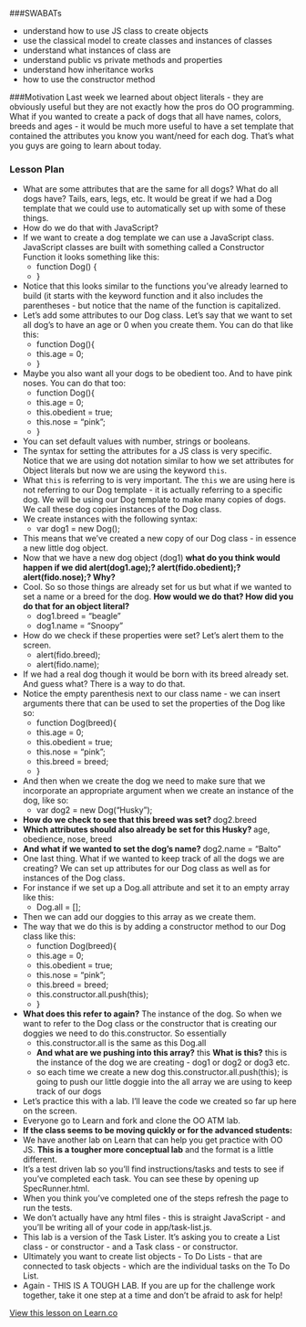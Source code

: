 ###SWABATs

+ understand how to use JS class to create objects
+ use the classical model to create classes and instances of classes
+ understand what instances of class are
+ understand public vs private methods and properties
+ understand how inheritance works
+ how to use the constructor method

###Motivation
Last week we learned about object literals - they are obviously useful but they are not exactly how the pros do OO programming. What if you wanted to create a pack of dogs that all have names, colors, breeds and ages - it would be much more useful to have a set template that contained the attributes you know you want/need for each dog. That’s what you guys are going to learn about today.

### Lesson Plan
+ What are some attributes that are the same for all dogs? What do all dogs have? Tails, ears, legs, etc. It would be great if we had a Dog template that we could use to automatically set up with some of these things.
+ How do we do that with JavaScript?
+ If we want to create a dog template we can use a JavaScript class. JavaScript classes are built with something called a Constructor Function it looks something like this:
	+ function Dog() {
	+ }
+ Notice that this looks similar to the functions you’ve already learned to build (it starts with the keyword function and it also includes the parentheses - but notice that the name of the function is capitalized. 
+ Let’s add some attributes to our Dog class. Let’s say that we want to set all dog’s to have an age or 0 when you create them. You can do that like this:
	+ function Dog(){
	+ this.age = 0;
	+ }
+ Maybe you also want all your dogs to be obedient too. And to have pink noses. You can do that too:
	+ function Dog(){
	+  this.age = 0;
	+  this.obedient = true;
	+  this.nose = “pink”;
	+ }
+ You can set default values with number, strings or booleans. 
+ The syntax for setting the attributes for a JS class is very specific. Notice that we are using dot notation similar to how we set attributes for Object literals but now we are using the keyword `this`.
+ What `this` is referring to is very important. The `this` we are using here is not referring to our Dog template - it is actually referring to a specific dog. We will be using our Dog template to make many copies of dogs. We call these dog copies instances of the Dog class. 
+ We create instances with the following syntax:
	+ var dog1 = new Dog();
+ This means that we’ve created a new copy of our Dog class - in essence a new little dog object. 
+ Now that we have a new dog object (dog1) <b>what do you think would happen if we did alert(dog1.age);? alert(fido.obedient);? alert(fido.nose);? Why?</b>
+ Cool. So so those things are already set for us but what if we wanted to set a name or a breed for the dog. <b>How would we do that? How did you do that for an object literal?</b>
	+ dog1.breed = “beagle”
	+ dog1.name = “Snoopy”
+ How do we check if these properties were set? Let’s alert them to the screen.
	+ alert(fido.breed);
	+ alert(fido.name);
+ If we had a real dog though it would be born with its breed already set. And guess what? There is a way to do that.
+ Notice the empty parenthesis next to our class name - we can insert arguments there that can be used to set the properties of the Dog like so:
	+ function Dog(breed){
    + this.age = 0;
    + this.obedient = true;
    + this.nose = “pink”;
    + this.breed = breed;
	+ }
+ And then when we create the dog we need to make sure that we incorporate an appropriate argument when we create an instance of the dog, like so:
	+ var dog2 = new Dog(“Husky”);
+ <b>How do we check to see that this breed was set? </b>dog2.breed
+ <b>Which attributes should also already be set for this Husky? </b>age, obedience, nose, breed
+ <b>And what if we wanted to set the dog’s name? </b>dog2.name = “Balto”
+ One last thing. What if we wanted to keep track of all the dogs we are creating? We can set up attributes for our Dog class as well as for instances of the Dog class.
+ For instance if we set up a Dog.all attribute and set it to an empty array like this:
	+ Dog.all = [];
+ Then we can add our doggies to this array as we create them.
+ The way that we do this is by adding a constructor method to our Dog class like this:
	+ function Dog(breed){
	+ this.age = 0;
	+ this.obedient = true;
	+ this.nose = “pink”;
	+ this.breed = breed;
	+ this.constructor.all.push(this);
	+ }
+ <b>What does this refer to again?</b> The instance of the dog. So when we want to refer to the Dog class or the constructor that is creating our doggies we need to do this.constructor. So essentially
	+ this.constructor.all is the same as this Dog.all
	+ <b>And what are we pushing into this array?</b> this <b>What is this?</b> this is the instance of the dog we are creating - dog1 or dog2 or dog3 etc.
	+ so each time we create a new dog this.constructor.all.push(this); is going to push our little doggie into the all array we are using to keep track of our dogs 
+ Let’s practice this with a lab. I’ll leave the code we created so far up here on the screen.
+ Everyone go to Learn and fork and clone the OO ATM lab.
+ <b>If the class seems to be moving quickly or for the advanced students:</b>
+ We have another lab on Learn that can help you get practice with OO JS. <b>This is a tougher more conceptual lab</b> and the format is a little different. 
+ It’s a test driven lab so you’ll find instructions/tasks and tests to see if you’ve completed each task. You can see these by opening up SpecRunner.html.
+ When you think you’ve completed one of the steps refresh the page to run the tests.
+ We don’t actually have any html files - this is straight JavaScript - and you’ll be writing all of your code in app/task-list.js.
+ This lab is a version of the Task Lister. It’s asking you to create a List class - or constructor - and a Task class - or constructor.
+ Ultimately you want to create list objects - To Do Lists - that are connected to task objects - which are the individual tasks on the To Do List. 
+ Again - THIS IS A TOUGH LAB. If you are up for the challenge work together, take it one step at a time and don’t be afraid to ask for help!


<a href='https://learn.co/lessons/hs-advanced-web-design-teachers-guide-js-class' data-visibility='hidden'>View this lesson on Learn.co</a>
